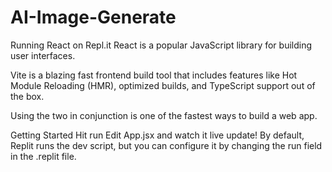 # AI-Image-Generate
Running React on Repl.it
React is a popular JavaScript library for building user interfaces.

Vite is a blazing fast frontend build tool that includes features like Hot Module Reloading (HMR), optimized builds, and TypeScript support out of the box.

Using the two in conjunction is one of the fastest ways to build a web app.

Getting Started
Hit run
Edit App.jsx and watch it live update!
By default, Replit runs the dev script, but you can configure it by changing the run field in the .replit file.
